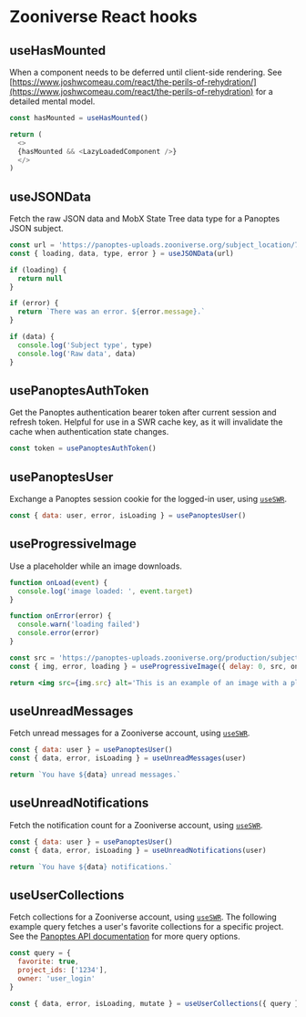 # Zooniverse React hooks

## useHasMounted

When a component needs to be deferred until client-side rendering. See [https://www.joshwcomeau.com/react/the-perils-of-rehydration/](https://www.joshwcomeau.com/react/the-perils-of-rehydration) for a detailed mental model.

```js
const hasMounted = useHasMounted()

return (
  <>
  {hasMounted && <LazyLoadedComponent />}
  </>
)
```

## useJSONData

Fetch the raw JSON data and MobX State Tree data type for a Panoptes JSON subject.

```js
const url = 'https://panoptes-uploads.zooniverse.org/subject_location/74fddc9b-790d-47c6-9eac-110c64022ea8.json'
const { loading, data, type, error } = useJSONData(url)

if (loading) {
  return null
}

if (error) {
  return `There was an error. ${error.message}.`
}

if (data) {
  console.log('Subject type', type)
  console.log('Raw data', data)
}
```

## usePanoptesAuthToken

Get the Panoptes authentication bearer token after current session and refresh token.
Helpful for use in a SWR cache key, as it will invalidate the cache when authentication state changes.

```js
const token = usePanoptesAuthToken()
```

## usePanoptesUser

Exchange a Panoptes session cookie for the logged-in user, using [`useSWR`](https://swr.vercel.app/docs/api).

```js
const { data: user, error, isLoading } = usePanoptesUser()
```

## useProgressiveImage

Use a placeholder while an image downloads.

```jsx
function onLoad(event) {
  console.log('image loaded: ', event.target)
}

function onError(error) {
  console.warn('loading failed')
  console.error(error)
}

const src = 'https://panoptes-uploads.zooniverse.org/production/subject_location/66094a64-8823-4314-8ef4-1ee228e49470.jpeg'
const { img, error, loading } = useProgressiveImage({ delay: 0, src, onLoad, onError })

return <img src={img.src} alt='This is an example of an image with a placeholder.'/>
```

## useUnreadMessages

Fetch unread messages for a Zooniverse account, using [`useSWR`](https://swr.vercel.app/docs/api).

```js
const { data: user } = usePanoptesUser()
const { data, error, isLoading } = useUnreadMessages(user)

return `You have ${data} unread messages.`
```

## useUnreadNotifications

Fetch the notification count for a Zooniverse account, using [`useSWR`](https://swr.vercel.app/docs/api).

```js
const { data: user } = usePanoptesUser()
const { data, error, isLoading } = useUnreadNotifications(user)

return `You have ${data} notifications.`
```

## useUserCollections

Fetch collections for a Zooniverse account, using [`useSWR`](https://swr.vercel.app/docs/api).
The following example query fetches a user's favorite collections for a specific project.
See the [Panoptes API documentation](https://zooniverse.github.io/panoptes/#collections) for more query options.

```js
const query = {
  favorite: true,
  project_ids: ['1234'],
  owner: 'user_login'
}

const { data, error, isLoading, mutate } = useUserCollections({ query })
```
